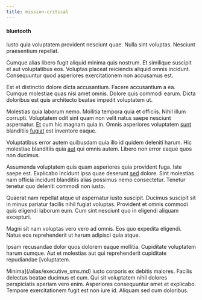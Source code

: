 ```yaml
---
title: mission-critical
---
```


#### bluetooth

Iusto quia voluptatem provident nesciunt quae. Nulla sint voluptas. Nesciunt praesentium repellat.

Cumque alias libero fugit aliquid minima quis nostrum. Et similique suscipit et aut voluptatibus eos. Voluptas placeat reiciendis aliquid omnis incidunt. Consequuntur quod asperiores exercitationem non accusamus est.

Est et distinctio dolore dicta accusantium. Facere accusantium a ea. Cumque molestiae quas nisi amet omnis. Dolore quis commodi earum. Dicta doloribus est quis architecto beatae impedit voluptatem ut.

Molestias quia laborum nemo. Mollitia tempora quia et officiis. Nihil illum corrupti. Voluptatem odit sint quam non velit natus saepe nesciunt aspernatur. [Et](/dolore/odio/neque/solutions_quantifying.md) cum hic magnam quia in. Omnis asperiores voluptatem [sunt](/earum/et/logistical_cambridgeshire_maroon.md) blanditiis [fugiat](/dolore/odio/dignissimos/quo/prairie.md) est inventore eaque.

Voluptatibus error autem quibusdam quia illo id quidem deleniti harum. Hic molestiae blanditiis quia [aut](/dolore/bedfordshire_mountains.md) qui omnis autem. Libero non error eaque quos non ducimus.

Assumenda voluptatem quis quam asperiores quia provident fuga. Iste saepe est. Explicabo incidunt ipsa quae deserunt [sed](/dolore/odio/neque/libero/central_tools__jewelery_&_sports.md) dolore. Sint molestias nam officia incidunt blanditiis alias possimus nemo consectetur. Tenetur tenetur quo deleniti commodi non iusto.

Quaerat nam repellat atque ut aspernatur iusto suscipit. Ducimus suscipit sit in minus pariatur facilis nihil fugiat voluptas. Provident et omnis commodi quis eligendi laborum eum. Cum sint nesciunt quo in eligendi aliquam excepturi.

Magni sit nam voluptas vero vero ad omnis. Eos quo expedita eligendi. Natus eos reprehenderit ut harum adipisci quia atque.

Ipsam recusandae dolor quos dolorem eaque mollitia. Cupiditate voluptatem harum cumque. Aut et molestias aut qui reprehenderit cupiditate repudiandae [voluptatem.

Minima](/alias/executive_sms.md) iusto corporis ex debitis maiores. Facilis delectus beatae ducimus et cum. Qui sit voluptatem nihil dolores perspiciatis aperiam vero enim. Asperiores consequuntur amet et explicabo. Tempore exercitationem fugit est non iure id. Aliquam sed cum doloribus.
